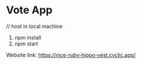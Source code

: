 # Vote App

// host in local machine
1. npm install
2. npm start

Website link:
https://nice-ruby-hippo-vest.cyclic.app/
